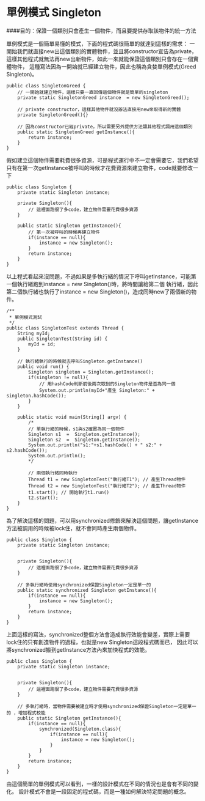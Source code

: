 # 單例模式 Singleton  

####目的：保證一個類別只會產生一個物件，而且要提供存取該物件的統一方法  

單例模式是一個簡單易懂的模式，下面的程式碼很簡單的就達到這樣的需求：
一開始我們就直接new出這個類別的實體物件，並且將constructor宣告為private，
這樣其他程式就無法再new出新物件，如此一來就能保證這個類別只會存在一個實體物件，
這種寫法因為一開始就已經建立物件，因此也稱為貪婪單例模式(Greed Singleton)。    
```
public class SingletonGreed {
	// 一開始就建立物件，這樣只要一直回傳這個物件就是簡單的singleton
	private static SingletonGreed instance  = new SingletonGreed();
	
	// private constructor，這樣其他物件就沒辦法直接用new來取得新的實體
	private SingletonGreed(){}
	
	// 因為constructor已經private，所以需要另外提供方法讓其他程式調用這個類別
	public static SingletonGreed getInstance(){
		return instance;
	}
}
```  

假如建立這個物件需要耗費很多資源，可是程式運行中不一定會需要它，我們希望只有在第一次getInstance被呼叫的時候才花費資源來建立物件，code就要修改一下  
```
public class Singleton {
	private static Singleton instance;
		
	private Singleton(){
		// 這裡面跑很了多code，建立物件需要花費很多資源
	}
		
	public static Singleton getInstance(){
		// 第一次被呼叫的時候再建立物件
		if(instance == null){
			instance = new Singleton();
		} 
		return instance;
	}
}
```  

以上程式看起來沒問題，不過如果是多執行緒的情況下呼叫getInstance，可能第一個執行緒跑到instance = new Singleton()時，將時間讓給第二個
執行緒，因此第二個執行緒也執行了instance = new Singleton()，造成同時new了兩個新的物件。

```
/**
 * 單例模式測試
 */
public class SingletonTest extends Thread {
    String myId;
    public SingletonTest(String id) {
        myId = id;
    }
    
    // 執行緒執行的時候就去呼叫Singleton.getInstance()
    public void run() {
    	Singleton singleton = Singleton.getInstance();
    	if(singleton != null){
    		// 用hashCode判斷前後兩次取到的Singleton物件是否為同一個
            System.out.println(myId+"產生 Singleton:" + singleton.hashCode());       		
    	}
    }
    
    public static void main(String[] argv) {
		/*
    	// 單執行緒的時候，s1與s2確實為同一個物件
    	Singleton s1  =  Singleton.getInstance();
    	Singleton s2  =  Singleton.getInstance();
    	System.out.println("s1:"+s1.hashCode() + " s2:" + s2.hashCode());
    	System.out.println();
    	*/
		
    	// 兩個執行緒同時執行
        Thread t1 = new SingletonTest("執行緒T1"); // 產生Thread物件
        Thread t2 = new SingletonTest("執行緒T2"); // 產生Thread物件
        t1.start(); // 開始執行t1.run()
        t2.start();
    }
}
```  
為了解決這樣的問題，可以用synchronized修飾來解決這個問題，讓getInstance方法被調用的時候被lock住，就不會同時產生兩個物件。

```  
public class Singleton {
	private static Singleton instance;
	
	
	private Singleton(){
		// 這裡面跑很了多code，建立物件需要花費很多資源
	}
	
	// 多執行緒時使用synchronized保證Singleton一定是單一的 
	public static synchronized Singleton getInstance(){
		if(instance == null){
			instance = new Singleton();
		} 
		return instance;
	}
}
```  
上面這樣的寫法，synchronized整個方法會造成執行效能會變差，實際上需要lock住的只有創造物件的過程，也就是new Singleton這段程式碼而已，
因此可以將synchronized搬到getInstance方法內來加快程式的效能。

```  
public class Singleton {
	private static Singleton instance;
	
	
	private Singleton(){
		// 這裡面跑很了多code，建立物件需要花費很多資源
	}
	
	// 多執行緒時，當物件需要被建立時才使用synchronized保證Singleton一定是單一的 ，增加程式校能
	public static Singleton getInstance(){
		if(instance == null){
			synchronized(Singleton.class){
				if(instance == null){
					instance = new Singleton();
				}	
			}
		} 
		return instance;
	}
}
```  
由這個簡單的單例模式可以看到，一樣的設計模式在不同的情況也是會有不同的變化。
設計模式不會是一段固定的程式碼，而是一種如何解決特定問題的概念。  

